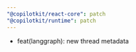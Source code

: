 ```yaml
---
"@copilotkit/react-core": patch
"@copilotkit/runtime": patch
---
```


- feat(langgraph): new thread metadata
